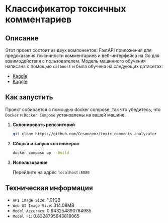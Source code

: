 # Классификатор токсичных комментариев

## Описание

Этот проект состоит из двух компонентов: FastAPI приложения для предсказания токсичности комментариев и веб-интерфейса на Go для взаимодействия с пользователем. Модель машинного обучения написана с помощью `catboost` и была обучена на следующих датасетах:
- [Kaggle](https://www.kaggle.com/datasets/blackmoon/russian-language-toxic-comments)
- [Kaggle](https://www.kaggle.com/datasets/alexandersemiletov/toxic-russian-comments)

## Как запустить

Проект собирается с помощью docker compose, так что убедитесь, что `Docker` и `Docker Compose` установлены на вашей машине.

1. **Склонировать репозиторий**

    ```sh
    git clone https://github.com/Cesoneemz/toxic_comments_analyzator
    ```

2. **Сборка и запуск контейнеров**

    ```sh
    docker compose up --build
    ```

3. **Использование**

    Перейдите на адрес `localhost:8080`

## Техническая информация

- `API Image Size`: 1.01GB
- `Web UI Image Size`: 314.08MB
- `Model Accuracy`: 0.943254890764985
- `Model F1`: 0.8328795643818065